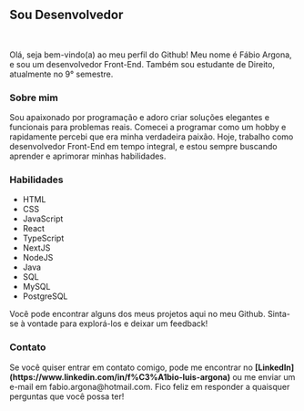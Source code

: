 <h2>Sou Desenvolvedor</h2>
</br>
<p>Olá, seja bem-vindo(a) ao meu perfil do Github! Meu nome é Fábio Argona, e sou um desenvolvedor Front-End. Também sou estudante de Direito, atualmente no 9° semestre.</p>

<h3>Sobre mim</h3>
<p>Sou apaixonado por programação e adoro criar soluções elegantes e funcionais para problemas reais. Comecei a programar como um hobby e rapidamente percebi que era minha verdadeira paixão. Hoje, trabalho como desenvolvedor Front-End em tempo integral, e estou sempre buscando aprender e aprimorar minhas habilidades.</p>

<h3>Habilidades</h3>
<ul>
  <li>HTML</li>
  <li>CSS</li>
  <li>JavaScript</li>
  <li>React</li>
  <li>TypeScript</li>
  <li>NextJS</li>
  <li>NodeJS</li>
  <li>Java</li>
  <li>SQL</li>
  <li>MySQL</li>
  <li>PostgreSQL</li>
  
 </ul>
<p>Você pode encontrar alguns dos meus projetos aqui no meu Github. Sinta-se à vontade para explorá-los e deixar um feedback!</p>

<h3>Contato</h3>
<p>Se você quiser entrar em contato comigo, pode me encontrar no <strong>[LinkedIn](https://www.linkedin.com/in/f%C3%A1bio-luis-argona)</strong> ou me enviar um e-mail em fabio.argona@hotmail.com. Fico feliz em responder a quaisquer perguntas que você possa ter!</p>
